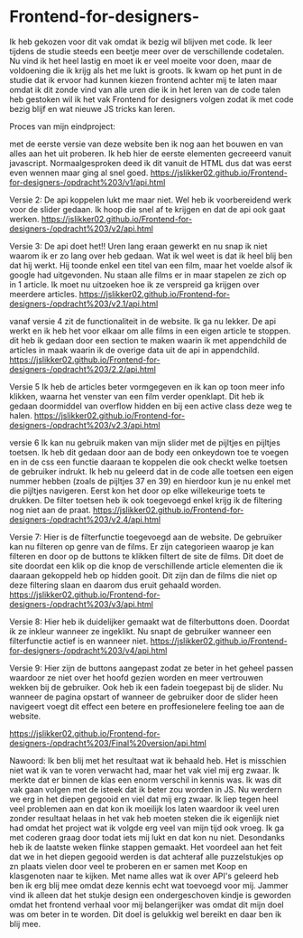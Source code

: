 # Frontend-for-designers-

Ik heb gekozen voor dit vak omdat ik bezig wil blijven met code. Ik leer tijdens de studie steeds een beetje meer over de verschillende codetalen. Nu vind ik het heel lastig en moet ik er veel moeite voor doen, maar de voldoening die ik krijg als het me lukt is groots. Ik kwam op het punt in de studie dat ik ervoor had kunnen kiezen frontend achter mij te laten maar omdat ik dit zonde vind van alle uren die ik in het leren van de code talen heb gestoken wil ik het vak Frontend for designers volgen zodat ik met code bezig blijf en wat nieuwe JS tricks kan leren.

Proces van mijn eindproject:

met de eerste versie van deze website ben ik nog aan het bouwen en van alles aan het uit proberen. 
Ik heb hier de eerste elementen gecreeerd vanuit javascript. Normaalgesproken deed ik dit vanuit de HTML dus dat was eerst even wennen maar ging al snel goed.
https://jslikker02.github.io/Frontend-for-designers-/opdracht%203/v1/api.html

Versie 2:
De api koppelen lukt me maar niet. Wel heb ik voorbereidend werk voor de slider gedaan. Ik hoop die snel af te krijgen en dat de api ook gaat werken.
https://jslikker02.github.io/Frontend-for-designers-/opdracht%203/v2/api.html

Versie 3:
De api doet het!! Uren lang eraan gewerkt en nu snap ik niet waarom ik er zo lang over heb gedaan. Wat ik wel weet is dat ik heel blij ben dat hij werkt. Hij toonde enkel een titel van een film, maar het voelde alsof ik google had uitgevonden. Nu staan alle films er in maar stapelen ze zich op in 1 article. Ik moet nu uitzoeken hoe ik ze verspreid ga krijgen over meerdere articles.
https://jslikker02.github.io/Frontend-for-designers-/opdracht%203/v2.1/api.html

vanaf versie 4 zit de functionaliteit in de website.
Ik ga nu lekker. De api werkt en ik heb het voor elkaar om alle films in een eigen article te stoppen. dit heb ik gedaan door een section te maken waarin ik met appendchild de articles in maak waarin ik de overige data uit de api in appendchild. 
https://jslikker02.github.io/Frontend-for-designers-/opdracht%203/2.2/api.html

Versie 5
Ik heb de articles beter vormgegeven en ik kan op toon meer info klikken, waarna het venster van een film verder openklapt.  Dit heb ik gedaan doormiddel van overflow hidden en bij een active class deze weg te halen.
https://jslikker02.github.io/Frontend-for-designers-/opdracht%203/v2.3/api.html

versie 6
Ik kan nu gebruik maken van mijn slider met de pijltjes en pijltjes toetsen. Ik heb dit gedaan door aan de body een onkeydown toe te voegen en in de css een functie daaraan te koppelen die ook checkt welke toetsen de gebruiker indrukt. Ik heb nu geleerd dat in de code alle toetsen een eigen nummer hebben (zoals de pijltjes 37 en 39) en hierdoor kun je nu enkel met die pijltjes navigeren. Eerst kon het door op elke willekeurige toets te drukken.
De filter toetsen heb ik ook toegevoegd enkel krijg ik de filtering nog niet aan de praat.
https://jslikker02.github.io/Frontend-for-designers-/opdracht%203/v2.4/api.html


Versie 7:
Hier is de filterfunctie toegevoegd aan de website.
De gebruiker kan nu filteren op genre van de films.
Er zijn categorieen waarop je kan filteren en door op de buttons te klikken filtert de site de films. Dit doet de site doordat een klik op die knop de verschillende article elementen die ik daaraan gekoppeld heb op hidden gooit. Dit zijn dan de films die niet op deze filtering slaan en daarom dus eruit gehaald worden.
https://jslikker02.github.io/Frontend-for-designers-/opdracht%203/v3/api.html

Versie 8: 
Hier heb ik duidelijker gemaakt wat de filterbuttons doen.
Doordat ik ze inkleur wanneer ze ingeklikt. Nu snapt de gebruiker wanneer een filterfunctie actief is en wanneer niet.
https://jslikker02.github.io/Frontend-for-designers-/opdracht%203/v4/api.html

Versie 9:
Hier zijn de buttons aangepast zodat ze beter in het geheel passen waardoor ze niet over het hoofd gezien worden en meer vertrouwen wekken bij de gebruiker. Ook heb ik een fadein toegepast bij de slider. Nu wanneer de pagina opstart of wanneer de gebruiker door de slider heen navigeert voegt dit effect een betere en proffesionelere feeling toe aan de website.

https://jslikker02.github.io/Frontend-for-designers-/opdracht%203/Final%20version/api.html 

Nawoord:
Ik ben blij met het resultaat wat ik behaald heb. Het is misschien niet wat ik van te voren verwacht had, maar het vak viel mij erg zwaar. Ik merkte dat er binnen de klas een enorm verschil in kennis was. Ik was dit vak gaan volgen met de isteek dat ik beter zou worden in JS. Nu werdern we erg in het diepen gegooid en viel dat mij erg zwaar. Ik liep tegen heel veel problemen aan en dat kon ik moeilijk los laten waardoor ik veel uren zonder resultaat helaas in het vak heb moeten steken die ik eigenlijk niet had omdat het project wat ik volgde erg veel van mijn tijd ook vroeg. Ik ga met coderen graag door todat iets mij lukt en dat kon nu niet. Desondanks heb ik de laatste weken flinke stappen gemaakt. Het voordeel aan het feit dat we in het diepen gegooid werden is dat achteraf alle puzzelstukjes op zn plaats vielen door veel te proberen en er samen met Koop en klasgenoten naar te kijken. Met name alles wat ik over API's geleerd heb ben ik erg blij mee omdat deze kennis echt wat toevoegd voor mij. Jammer vind ik alleen dat het stukje design een ondergeschoven kindje is geworden omdat het frontend verhaal voor mij belangerijker was omdat dit mijn doel was om beter in te worden. Dit doel is gelukkig wel bereikt en daar ben ik blij mee.
